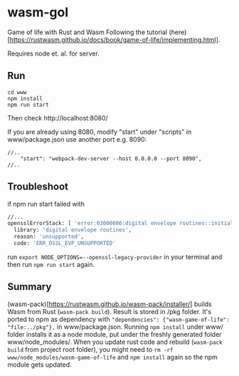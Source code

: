 # wasm-gol

Game of life with Rust and Wasm
Following the tutorial (here)[https://rustwasm.github.io/docs/book/game-of-life/implementing.html].

Requires node et. al. for server.


## Run

```
cd www
npm install 
npm run start
```

Then check http://localhost:8080/ 

If you are already using 8080, modify "start" under "scripts" in www/package.json use another port e.g. 8090:

```
//..
    "start": "webpack-dev-server --host 0.0.0.0 --port 8090",
//..
```


## Troubleshoot


if npm run start failed with 
```sh
//...
opensslErrorStack: [ 'error:03000086:digital envelope routines::initialization error' ],
  library: 'digital envelope routines',
  reason: 'unsupported',
  code: 'ERR_OSSL_EVP_UNSUPPORTED'
```
run `export NODE_OPTIONS=--openssl-legacy-provider` in your terminal and then run `npm run start` again.


## Summary

(wasm-pack)[https://rustwasm.github.io/wasm-pack/installer/] builds Wasm from Rust (`wasm-pack build`). 
Result is stored in /pkg folder. It's ported to npm as dependency with 
`"dependencies": {"wasm-game-of-life": "file:../pkg"},` in www/package.json. Running `npm install` under www/ 
folder installs it as a node module, put under the freshly generated folder www/node_modules/. When you update 
rust code and rebuild (`wasm-pack build` from project root folder), you might need to 
`rm -rf www/node_modules/wasm-game-of-life` and `npm install` again so the npm module gets updated.
